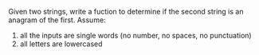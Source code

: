 Given two strings, write a fuction to determine if the second string is an anagram of the first. 
Assume:
1. all the inputs are single words (no number, no spaces, no punctuation)
2. all letters are lowercased
